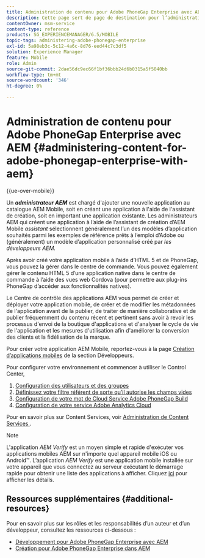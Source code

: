 ```yaml
---
title: Administration de contenu pour Adobe PhoneGap Enterprise avec AEM
description: Cette page sert de page de destination pour l’administration d’Adobe PhoneGap Enterprise.
contentOwner: msm-service
content-type: reference
products: SG_EXPERIENCEMANAGER/6.5/MOBILE
topic-tags: administering-adobe-phonegap-enterprise
exl-id: 5a98eb3c-5c12-4a6c-8d76-eed44c7c3df5
solution: Experience Manager
feature: Mobile
role: Admin
source-git-commit: 2dae56dc9ec66f1bf36bbb24d6b0315a5f5040bb
workflow-type: tm+mt
source-wordcount: '346'
ht-degree: 0%

---
```


# Administration de contenu pour Adobe PhoneGap Enterprise avec AEM {#administering-content-for-adobe-phonegap-enterprise-with-aem}

{{ue-over-mobile}}

Un ***administrateur AEM*** est chargé d&#39;ajouter une nouvelle application au catalogue AEM Mobile, soit en créant une application à l&#39;aide de l&#39;assistant de création, soit en important une application existante. Les administrateurs AEM qui créent une application à l’aide de l’assistant de création d’AEM Mobile *assistant* sélectionnent généralement l’un des modèles d’application souhaités parmi les exemples de référence prêts à l’emploi d’Adobe ou (généralement) un modèle d’application personnalisé créé par *les développeurs AEM.*

Après avoir créé votre application mobile à l’aide d’HTML 5 et de PhoneGap, vous pouvez la gérer dans le centre de commande. Vous pouvez également gérer le contenu HTML 5 d’une application native dans le centre de commande à l’aide des vues web Cordova (pour permettre aux plug-ins PhoneGap d’accéder aux fonctionnalités natives).

Le Centre de contrôle des applications AEM vous permet de créer et déployer votre application mobile, de créer et de modifier les métadonnées de l&#39;application avant de la publier, de traiter de manière collaborative et de publier fréquemment du contenu récent et pertinent sans avoir à revoir les processus d&#39;envoi de la boutique d&#39;applications et d&#39;analyser le cycle de vie de l&#39;application et les mesures d&#39;utilisation afin d&#39;améliorer la conversion des clients et la fidélisation de la marque.

Pour créer votre application AEM Mobile, reportez-vous à la page [Création d’applications mobiles](/help/mobile/building-app-mobile-phonegap.md) de la section Développeurs.

Pour configurer votre environnement et commencer à utiliser le Control Center,

1. [Configuration des utilisateurs et des groupes](/help/mobile/configure-users-groups.md)
1. [Définissez votre filtre référent de sorte qu’il autorise les champs vides](/help/mobile/setting-referrer-filter-empty.md)
1. [Configuration de votre mot de Cloud Service Adobe PhoneGap Build](/help/mobile/configure-phonegap-build-cloud.md)
1. [Configuration de votre service Adobe Analytics Cloud](/help/mobile/configure-adobe-mobile-cloud-service.md)

Pour en savoir plus sur Content Services, voir [ Administration de Content Services ](/help/mobile/developing-content-services.md).

>[!NOTE]
>
>L&#39;application *AEM Verify* est un moyen simple et rapide d&#39;exécuter vos applications mobiles AEM sur n&#39;importe quel appareil mobile iOS ou Android™. L’application *AEM Verify* est une application mobile installée sur votre appareil que vous connectez au serveur exécutant le démarrage rapide pour obtenir une liste des applications à afficher. Cliquez [ici](/help/mobile/phonegap-mobile-quickstart.md) pour afficher les détails.

## Ressources supplémentaires {#additional-resources}

Pour en savoir plus sur les rôles et les responsabilités d’un auteur et d’un développeur, consultez les ressources ci-dessous :

* [Développement pour Adobe PhoneGap Enterprise avec AEM](/help/mobile/developing-in-phonegap.md)
* [Création pour Adobe PhoneGap Enterprise dans AEM](/help/mobile/phonegap.md)
